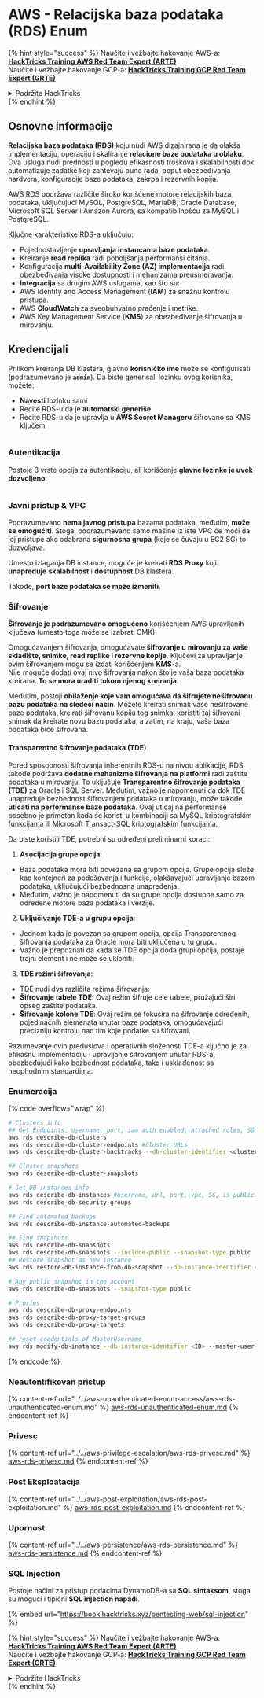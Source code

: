 # AWS - Relacijska baza podataka (RDS) Enum

{% hint style="success" %}
Naučite i vežbajte hakovanje AWS-a:<img src="/.gitbook/assets/image.png" alt="" data-size="line">[**HackTricks Training AWS Red Team Expert (ARTE)**](https://training.hacktricks.xyz/courses/arte)<img src="/.gitbook/assets/image.png" alt="" data-size="line">\
Naučite i vežbajte hakovanje GCP-a: <img src="/.gitbook/assets/image (2).png" alt="" data-size="line">[**HackTricks Training GCP Red Team Expert (GRTE)**<img src="/.gitbook/assets/image (2).png" alt="" data-size="line">](https://training.hacktricks.xyz/courses/grte)

<details>

<summary>Podržite HackTricks</summary>

* Proverite [**planove pretplate**](https://github.com/sponsors/carlospolop)!
* **Pridružite se** 💬 [**Discord grupi**](https://discord.gg/hRep4RUj7f) ili [**telegram grupi**](https://t.me/peass) ili nas **pratite** na **Twitteru** 🐦 [**@hacktricks\_live**](https://twitter.com/hacktricks\_live)**.**
* **Podelite hakovanje trikova slanjem PR-ova na** [**HackTricks**](https://github.com/carlospolop/hacktricks) i [**HackTricks Cloud**](https://github.com/carlospolop/hacktricks-cloud) github repozitorijume.

</details>
{% endhint %}

## Osnovne informacije

**Relacijska baza podataka (RDS)** koju nudi AWS dizajnirana je da olakša implementaciju, operaciju i skaliranje **relacione baze podataka u oblaku**. Ova usluga nudi prednosti u pogledu efikasnosti troškova i skalabilnosti dok automatizuje zadatke koji zahtevaju puno rada, poput obezbeđivanja hardvera, konfiguracije baze podataka, zakrpa i rezervnih kopija.

AWS RDS podržava različite široko korišćene motore relacijskih baza podataka, uključujući MySQL, PostgreSQL, MariaDB, Oracle Database, Microsoft SQL Server i Amazon Aurora, sa kompatibilnošću za MySQL i PostgreSQL.

Ključne karakteristike RDS-a uključuju:

- Pojednostavljenje **upravljanja instancama baze podataka**.
- Kreiranje **read replika** radi poboljšanja performansi čitanja.
- Konfiguracija **multi-Availability Zone (AZ) implementacija** radi obezbeđivanja visoke dostupnosti i mehanizama preusmeravanja.
- **Integracija** sa drugim AWS uslugama, kao što su:
- AWS Identity and Access Management (**IAM**) za snažnu kontrolu pristupa.
- AWS **CloudWatch** za sveobuhvatno praćenje i metrike.
- AWS Key Management Service (**KMS**) za obezbeđivanje šifrovanja u mirovanju.

## Kredencijali

Prilikom kreiranja DB klastera, glavno **korisničko ime** može se konfigurisati (podrazumevano je **`admin`**). Da biste generisali lozinku ovog korisnika, možete:

* **Navesti** lozinku sami
* Recite RDS-u da je **automatski generiše**
* Recite RDS-u da je upravlja u **AWS Secret Manageru** šifrovano sa KMS ključem

<figure><img src="../../../../.gitbook/assets/image (18) (1).png" alt=""><figcaption></figcaption></figure>

### Autentikacija

Postoje 3 vrste opcija za autentikaciju, ali korišćenje **glavne lozinke je uvek dozvoljeno**:

<figure><img src="../../../../.gitbook/assets/image (19) (2).png" alt=""><figcaption></figcaption></figure>

### Javni pristup & VPC

Podrazumevano **nema javnog pristupa** bazama podataka, međutim, **može se omogućiti**. Stoga, podrazumevano samo mašine iz iste VPC će moći da joj pristupe ako odabrana **sigurnosna grupa** (koje se čuvaju u EC2 SG) to dozvoljava.

Umesto izlaganja DB instance, moguće je kreirati **RDS Proxy** koji **unapređuje** **skalabilnost** i **dostupnost** DB klastera.

Takođe, **port baze podataka se može izmeniti**.

### Šifrovanje

**Šifrovanje je podrazumevano omogućeno** korišćenjem AWS upravljanih ključeva (umesto toga može se izabrati CMK).

Omogućavanjem šifrovanja, omogućavate **šifrovanje u mirovanju za vaše skladište, snimke, read replike i rezervne kopije**. Ključevi za upravljanje ovim šifrovanjem mogu se izdati korišćenjem **KMS**-a.\
Nije moguće dodati ovaj nivo šifrovanja nakon što je vaša baza podataka kreirana. **To se mora uraditi tokom njenog kreiranja**.

Međutim, postoji **obilaženje koje vam omogućava da šifrujete nešifrovanu bazu podataka na sledeći način**. Možete kreirati snimak vaše nešifrovane baze podataka, kreirati šifrovanu kopiju tog snimka, koristiti taj šifrovani snimak da kreirate novu bazu podataka, a zatim, na kraju, vaša baza podataka biće šifrovana.

#### Transparentno šifrovanje podataka (TDE)

Pored sposobnosti šifrovanja inherentnih RDS-u na nivou aplikacije, RDS takođe podržava **dodatne mehanizme šifrovanja na platformi** radi zaštite podataka u mirovanju. To uključuje **Transparentno šifrovanje podataka (TDE)** za Oracle i SQL Server. Međutim, važno je napomenuti da dok TDE unapređuje bezbednost šifrovanjem podataka u mirovanju, može takođe **uticati na performanse baze podataka**. Ovaj uticaj na performanse posebno je primetan kada se koristi u kombinaciji sa MySQL kriptografskim funkcijama ili Microsoft Transact-SQL kriptografskim funkcijama.

Da biste koristili TDE, potrebni su određeni preliminarni koraci:

1. **Asocijacija grupe opcija**:
- Baza podataka mora biti povezana sa grupom opcija. Grupe opcija služe kao kontejneri za podešavanja i funkcije, olakšavajući upravljanje bazom podataka, uključujući bezbednosna unapređenja.
- Međutim, važno je napomenuti da su grupe opcija dostupne samo za određene motore baza podataka i verzije.

2. **Uključivanje TDE-a u grupu opcija**:
- Jednom kada je povezan sa grupom opcija, opcija Transparentnog šifrovanja podataka za Oracle mora biti uključena u tu grupu.
- Važno je prepoznati da kada se TDE opcija doda grupi opcija, postaje trajni element i ne može se ukloniti.

3. **TDE režimi šifrovanja**:
- TDE nudi dva različita režima šifrovanja:
- **Šifrovanje tabele TDE**: Ovaj režim šifruje cele tabele, pružajući širi opseg zaštite podataka.
- **Šifrovanje kolone TDE**: Ovaj režim se fokusira na šifrovanje određenih, pojedinačnih elemenata unutar baze podataka, omogućavajući precizniju kontrolu nad tim koje podatke su šifrovani.

Razumevanje ovih preduslova i operativnih složenosti TDE-a ključno je za efikasnu implementaciju i upravljanje šifrovanjem unutar RDS-a, obezbeđujući kako bezbednost podataka, tako i usklađenost sa neophodnim standardima.

### Enumeracija

{% code overflow="wrap" %}
```bash
# Clusters info
## Get Endpoints, username, port, iam auth enabled, attached roles, SG
aws rds describe-db-clusters
aws rds describe-db-cluster-endpoints #Cluster URLs
aws rds describe-db-cluster-backtracks --db-cluster-identifier <cluster-name>

## Cluster snapshots
aws rds describe-db-cluster-snapshots

# Get DB instances info
aws rds describe-db-instances #username, url, port, vpc, SG, is public?
aws rds describe-db-security-groups

## Find automated backups
aws rds describe-db-instance-automated-backups

## Find snapshots
aws rds describe-db-snapshots
aws rds describe-db-snapshots --include-public --snapshot-type public
## Restore snapshot as new instance
aws rds restore-db-instance-from-db-snapshot --db-instance-identifier <ID> --db-snapshot-identifier <ID> --availability-zone us-west-2a

# Any public snapshot in the account
aws rds describe-db-snapshots --snapshot-type public

# Proxies
aws rds describe-db-proxy-endpoints
aws rds describe-db-proxy-target-groups
aws rds describe-db-proxy-targets

## reset credentials of MasterUsername
aws rds modify-db-instance --db-instance-identifier <ID> --master-user-password <NewPassword> --apply-immediately
```
{% endcode %}

### Neautentifikovan pristup

{% content-ref url="../../aws-unauthenticated-enum-access/aws-rds-unauthenticated-enum.md" %}
[aws-rds-unauthenticated-enum.md](../../aws-unauthenticated-enum-access/aws-rds-unauthenticated-enum.md)
{% endcontent-ref %}

### Privesc

{% content-ref url="../../aws-privilege-escalation/aws-rds-privesc.md" %}
[aws-rds-privesc.md](../../aws-privilege-escalation/aws-rds-privesc.md)
{% endcontent-ref %}

### Post Eksploatacija

{% content-ref url="../../aws-post-exploitation/aws-rds-post-exploitation.md" %}
[aws-rds-post-exploitation.md](../../aws-post-exploitation/aws-rds-post-exploitation.md)
{% endcontent-ref %}

### Upornost

{% content-ref url="../../aws-persistence/aws-rds-persistence.md" %}
[aws-rds-persistence.md](../../aws-persistence/aws-rds-persistence.md)
{% endcontent-ref %}

### SQL Injection

Postoje načini za pristup podacima DynamoDB-a sa **SQL sintaksom**, stoga su mogući i tipični **SQL injection napadi**.

{% embed url="https://book.hacktricks.xyz/pentesting-web/sql-injection" %}

{% hint style="success" %}
Naučite i vežbajte hakovanje AWS-a:<img src="/.gitbook/assets/image.png" alt="" data-size="line">[**HackTricks Training AWS Red Team Expert (ARTE)**](https://training.hacktricks.xyz/courses/arte)<img src="/.gitbook/assets/image.png" alt="" data-size="line">\
Naučite i vežbajte hakovanje GCP-a: <img src="/.gitbook/assets/image (2).png" alt="" data-size="line">[**HackTricks Training GCP Red Team Expert (GRTE)**<img src="/.gitbook/assets/image (2).png" alt="" data-size="line">](https://training.hacktricks.xyz/courses/grte)

<details>

<summary>Podržite HackTricks</summary>

* Proverite [**planove pretplate**](https://github.com/sponsors/carlospolop)!
* **Pridružite se** 💬 [**Discord grupi**](https://discord.gg/hRep4RUj7f) ili **telegram grupi**](https://t.me/peass) ili nas **pratite** na **Twitteru** 🐦 [**@hacktricks\_live**](https://twitter.com/hacktricks\_live)**.**
* **Podelite hakovanje trikova slanjem PR-ova na** [**HackTricks**](https://github.com/carlospolop/hacktricks) i [**HackTricks Cloud**](https://github.com/carlospolop/hacktricks-cloud) github repozitorijume.

</details>
{% endhint %}
